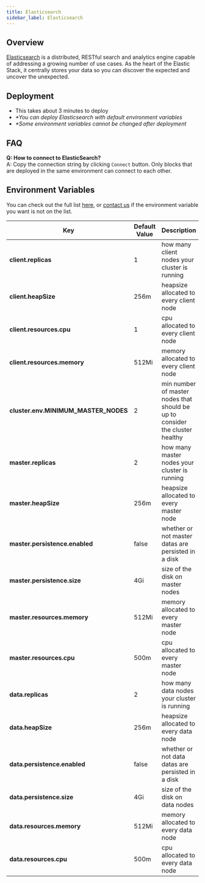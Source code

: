 ```yaml
---
title: Elasticsearch
sidebar_label: Elasticsearch
---
```


## Overview

[Elasticsearch](https://www.elastic.co/elasticsearch/) is a distributed, RESTful search and analytics engine capable of addressing a growing number of use cases. As the heart of the Elastic Stack, it centrally stores your data so you can discover the expected and uncover the unexpected.

## Deployment

- This takes about 3 minutes to deploy
- *\*You can deploy Elasticsearch with default environment variables*
- *\*Some environment variables cannot be changed after deployment*

## FAQ

**Q: How to connect to ElasticSearch?**  
A: Copy the connection string by clicking `Connect` button. Only blocks that are deployed in the same environment can connect to each other.

## Environment Variables

You can check out the full list [here](https://github.com/kintohub/kinto-catalog/tree/master/elasticsearch#configuration), or [contact us](https://discord.gg/QVgqWuw) if the environment variable you want is not on the list.

| Key        | Default Value           | Description  |
| ---  | --- | --- |
| **client.replicas** | 1 | how many client nodes your cluster is running |
| **client.heapSize** | 256m | heapsize allocated to every client node |
| **client.resources.cpu** | 1 | cpu allocated to every client node |
| **client.resources.memory** | 512Mi | memory allocated to every client node  |
| **cluster.env.MINIMUM_MASTER_NODES** | 2 | min number of master nodes that should be up to consider the cluster healthy |
| **master.replicas** | 2 | how many master nodes your cluster is running |
| **master.heapSize** | 256m | heapsize allocated to every master node |
| **master.persistence.enabled** | false | whether or not master datas are persisted in a disk  |
| **master.persistence.size** | 4Gi | size of the disk on master nodes |
| **master.resources.memory** | 512Mi | memory allocated to every master node |
| **master.resources.cpu** | 500m | cpu allocated to every master node |
| **data.replicas** | 2 | how many data nodes your cluster is running |
| **data.heapSize** | 256m | heapsize allocated to every data node |
| **data.persistence.enabled** | false | whether or not data datas are persisted in a disk  |
| **data.persistence.size** | 4Gi | size of the disk on data nodes |
| **data.resources.memory** | 512Mi | memory allocated to every data node |
| **data.resources.cpu** | 500m | cpu allocated to every data node |


